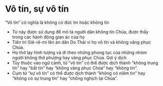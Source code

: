 # Vô tín, sự vô tín

“Vô tín” có nghĩa là không có đức tin hoặc không tin
- Từ này được sử dụng để mô tả người dân không tin Chúa, được thấy trong các hành động gian ác của họ
- Tiên tri Giê-rê-mi lên án dân Do Thái vì họ vô tín và không vâng phục Chúa.
- Họ thờ lạy hình tượng và đi theo những phong tục của những nhóm người không thờ phượng hay vâng phục Chúa.
Gợi ý dịch
- Tùy thuộc vào ngữ cảnh, từ “vô tín” có thể được dịch thành “không trung tín” hay “bất tin” hay “không vâng phục Chúa” hay “không tin”.
- Cụm từ “sự vô tín” có thể được dịch thành “không có niềm tin” hay “không có sự trung tín” hay “chống nghịch lại Chúa”.

